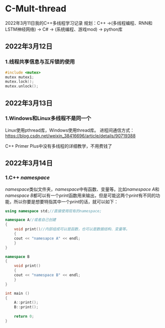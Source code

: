 # C-Mult-thread
2022年3月11日我的C++多线程学习记录
规划：C++ ->(多线程编程、RNN和LSTM神经网络) -> C# -> (系统编程、游戏mod) -> python库

## 2022年3月12日
### 1.线程共享信息与互斥锁的使用

```C++
#include <mutex>  
mutex mutex1;  
mutex.lock();  
mutex.unlock();
```

## 2022年3月13日
### 1.Windows和Linux多线程不是同一个
Linux使用pthread库，Windows使用thread库。
进程间通信方式：https://blog.csdn.net/weixin_38416696/article/details/90719388

C++ Primer Plus中没有多线程的详细教学，不用费钱了

## 2022年3月14日
### 1.C++ *namespace*
*namespace*类似文件夹，*namespace*中有函数、变量等。比如*namespace A*和*namespace B*都可以有一个*print*函数用来输出，但是可能这两个*print*有不同的功能，所以你要是想要特指其中一个*print*的话，就可以如下：

```C++
using namespace std;//直接使用现有的namespace;

namespace A//或者自己创建
{
	void print()//内部组成可以是函数，也可以是数据结构、变量等。
	{
	cout << "namesapce A" << endl;
	}
}

namespace B
{
	void print()
	{
	cout << "namespace B" << endl;
	}
}

int main ()
{
    A::print();
    B::print();
    
	return 0;
}
```

